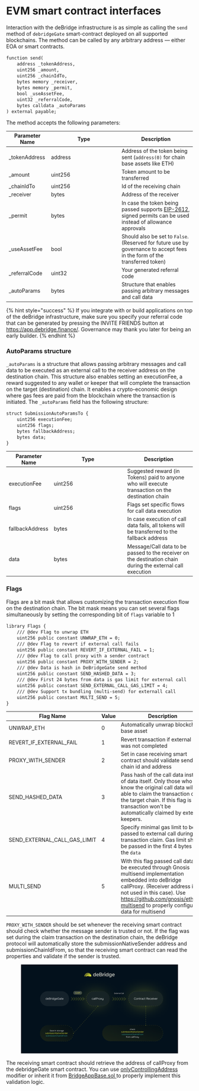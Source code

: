# EVM smart contract interfaces

Interaction with the deBridge infrastructure is as simple as calling the `send` method of `debridgeGate` smart-contract deployed on all supported blockchains. The method can be called by any arbitrary address — either EOA or smart contracts.

```solidity
function send(
    address _tokenAddress,
    uint256 _amount,
    uint256 _chainIdTo,
    bytes memory _receiver,
    bytes memory _permit,
    bool _useAssetFee,
    uint32 _referralCode,
    bytes calldata _autoParams
) external payable;
```

The method accepts the following parameters:

<table><thead><tr><th>Parameter Name</th><th width="176.33333333333331">Type</th><th>Description</th></tr></thead><tbody><tr><td>_tokenAddress</td><td>address</td><td>Address of the token being sent (<code>address(0)</code> for chain base assets like ETH)</td></tr><tr><td>_amount</td><td>uint256</td><td>Token amount to be transferred</td></tr><tr><td>_chainIdTo</td><td>uint256</td><td>Id of the receiving chain</td></tr><tr><td>_receiver</td><td>bytes</td><td>Address of the receiver</td></tr><tr><td>_permit</td><td>bytes</td><td>In case the token being passed supports <a href="https://eips.ethereum.org/EIPS/eip-2612">EIP-2612</a>, signed permits can be used instead of allowance approvals</td></tr><tr><td>_useAssetFee</td><td>bool</td><td>Should also be set to <code>False</code>. (Reserved for future use by governance to accept fees in the form of the transferred token) </td></tr><tr><td>_referralCode</td><td>uint32</td><td>Your generated referral code</td></tr><tr><td>_autoParams</td><td>bytes</td><td>Structure that enables passing arbitrary messages and call data</td></tr></tbody></table>

{% hint style="success" %}
If you integrate with or build applications on top of the deBridge infrastructure, make sure you specify your referral code that can be generated by pressing the INVITE FRIENDS button at https://app.debridge.finance/. Governance may thank you later for being an early builder.
{% endhint %}

### AutoParams structure

`_autoParams` is a structure that allows passing arbitrary messages and call data to be executed as an external call to the receiver address on the destination chain. This structure also enables setting an executionFee, a reward suggested to any wallet or keeper that will complete the transaction on the target (destination) chain. It enables a crypto-economic design where gas fees are paid from the blockchain where the transaction is initiated. The `_autoParams` field has the following structure:

```solidity
struct SubmissionAutoParamsTo {
    uint256 executionFee;
    uint256 flags;
    bytes fallbackAddress;
    bytes data;
}
```

<table><thead><tr><th>Parameter Name</th><th width="184.2650802434975">Type</th><th>Description</th></tr></thead><tbody><tr><td>executionFee</td><td>uint256</td><td>Suggested reward (in Tokens) paid to anyone who will execute transaction on the destination chain</td></tr><tr><td>flags</td><td>uint256</td><td>Flags set specific flows for call data execution</td></tr><tr><td>fallbackAddress</td><td>bytes</td><td>In case execution of call data fails, all tokens will be transferred to the fallback address</td></tr><tr><td>data</td><td>bytes</td><td>Message/Call data to be passed to the receiver on the destination chain during the external call execution</td></tr></tbody></table>

### Flags

Flags are a bit mask that allows customizing the transaction execution flow on the destination chain. The bit mask means you can set several flags simultaneously by setting the corresponding bit of `flags` variable to 1

```solidity
library Flags {
    /// @dev Flag to unwrap ETH
    uint256 public constant UNWRAP_ETH = 0;
    /// @dev Flag to revert if external call fails
    uint256 public constant REVERT_IF_EXTERNAL_FAIL = 1;
    /// @dev Flag to call proxy with a sender contract
    uint256 public constant PROXY_WITH_SENDER = 2;
    /// @dev Data is hash in DeBridgeGate send method
    uint256 public constant SEND_HASHED_DATA = 3;
    /// @dev First 24 bytes from data is gas limit for external call
    uint256 public constant SEND_EXTERNAL_CALL_GAS_LIMIT = 4;
    /// @dev Support tx bundling (multi-send) for externall call
    uint256 public constant MULTI_SEND = 5;
}
```

<table><thead><tr><th width="338.9732241107918">Flag Name</th><th width="150">Value</th><th>Description</th></tr></thead><tbody><tr><td>UNWRAP_ETH</td><td>0</td><td>Automatically unwrap blockchain base asset</td></tr><tr><td>REVERT_IF_EXTERNAL_FAIL</td><td>1</td><td>Revert transaction if external call was not completed</td></tr><tr><td>PROXY_WITH_SENDER</td><td>2</td><td>Set in case receiving smart contract should validate sending chain id and address</td></tr><tr><td>SEND_HASHED_DATA</td><td>3</td><td>Pass hash of the call data instead of data itself. Only those who know the original call data will be able to claim the transaction on the target chain. If this flag is set, transaction won't be automatically claimed by external keepers.</td></tr><tr><td>SEND_EXTERNAL_CALL_GAS_LIMIT</td><td>4</td><td>Specify minimal gas limit to be passed to external call during the transaction claim. Gas limit should be passed in the first 4 bytes of the <code>data</code></td></tr><tr><td>MULTI_SEND</td><td>5</td><td>With this flag passed call data will be executed through Gnosis multisend implementation embedded into deBridge callProxy. (Receiver address is not used in this case). Use <a href="https://github.com/gnosis/ethers-multisend">https://github.com/gnosis/ethers-multisend</a> to properly configure data for multisend</td></tr></tbody></table>

`PROXY_WITH_SENDER` should be set whenever the receiving smart contract should check whether the message sender is trusted or not. If the flag was set during the claim transaction on the destination chain, the deBridge protocol will automatically store the submissionNativeSender address and submissionChainIdFrom, so that the receiving smart contract can read the properties and validate if the sender is trusted.

<figure><img src="../../../../.gitbook/assets/Slide 16_9 - 3.png" alt=""><figcaption></figcaption></figure>

The receiving smart contract should retrieve the address of callProxy from the debridgeGate smart contract. You can use [onlyControllingAddress](https://github.com/debridge-finance/debridge-contracts-v1/blob/main/contracts/examples/BridgeAppBase.sol#L62) modifier or inherit it from [BridgeAppBase.sol ](https://github.com/debridge-finance/debridge-contracts-v1/blob/main/contracts/examples/BridgeAppBase.sol)to properly implement this validation logic.

